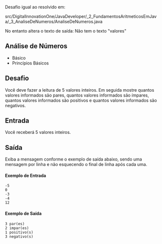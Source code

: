 Desafio igual ao resolvido em:

src/DigitalInnovationOne/JavaDeveloper/_2_FundamentosAritmeticosEmJava/_3_AnaliseDeNumeros/AnaliseDeNumeros.java

No entanto altera o texto de saída: Não tem o texto "valores"

## Análise de Números
* Básico
* Princípios Básicos

## Desafio
Você deve fazer a leitura de 5 valores inteiros. Em seguida mostre quantos valores informados são pares, quantos valores informados são ímpares, quantos valores informados são positivos e quantos valores informados são negativos.

## Entrada
Você receberá 5 valores inteiros.

## Saída
Exiba a mensagem conforme o exemplo de saída abaixo, sendo uma mensagem por linha e não esquecendo o final de linha após cada uma.


#### Exemplo de Entrada
~~~~
-5
0
-3
-4
12
~~~~
#### Exemplo de Saída
~~~~
3 par(es)
2 impar(es)
1 positivo(s)
3 negativo(s)
~~~~